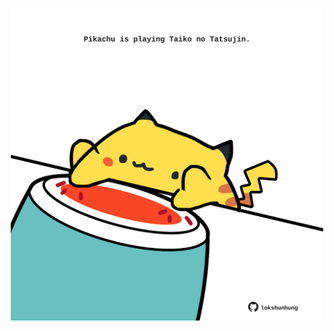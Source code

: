 <!-- built at 21/07/2022, 14:01:50 UTC -->
<p align="center">
  <img width="500" height="500" src="./ReadmeImage.svg">
</p>
